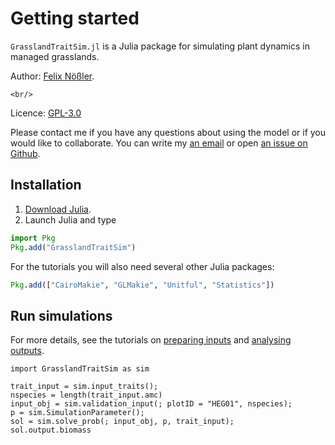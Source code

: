 # Getting started

`GrasslandTraitSim.jl` is a Julia package for simulating plant dynamics in managed grasslands.

Author: [Felix Nößler](https://github.com/FelixNoessler/).
```@raw html 
<br/>
```
Licence: [GPL-3.0](https://github.com/FelixNoessler/GrasslandTraitSim.jl/blob/master/LICENSE)

Please contact me if you have any questions about using the model or if you would like to collaborate. You can write my [an email](mailto:felix.noessler@fu-berlin.de) or open [an issue on Github](https://github.com/felixnoessler/grasslandtraitsim.jl/issues/new).

## Installation

1. [Download Julia](https://julialang.org/downloads/).
2. Launch Julia and type

```julia
import Pkg
Pkg.add("GrasslandTraitSim")
```

For the tutorials you will also need several other Julia packages:
```julia
Pkg.add(["CairoMakie", "GLMakie", "Unitful", "Statistics"])
```


## Run simulations

For more details, see the tutorials on [preparing inputs](@ref "How to prepare the input data to start a simulation") and [analysing outputs](@ref "How to analyse the model output"). 

```@example
import GrasslandTraitSim as sim

trait_input = sim.input_traits();
nspecies = length(trait_input.amc)
input_obj = sim.validation_input(; plotID = "HEG01", nspecies);
p = sim.SimulationParameter();
sol = sim.solve_prob(; input_obj, p, trait_input);
sol.output.biomass
```

